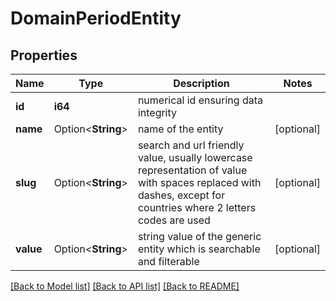 # DomainPeriodEntity

## Properties

Name | Type | Description | Notes
------------ | ------------- | ------------- | -------------
**id** | **i64** | numerical id ensuring data integrity |
**name** | Option<**String**> | name of the entity | [optional]
**slug** | Option<**String**> | search and url friendly value, usually lowercase representation of value with spaces replaced with dashes, except for countries where 2 letters codes are used | [optional]
**value** | Option<**String**> | string value of the generic entity which is searchable and filterable | [optional]

[[Back to Model list]](./README.md#documentation-for-models) [[Back to API list]](./README.md#documentation-for-api-endpoints) [[Back to README]](../README.md)
